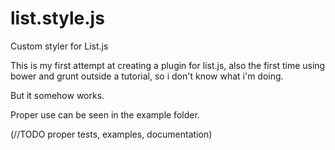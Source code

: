 # list.style.js
Custom styler for List.js

This is my first attempt at creating a plugin for list.js, also the first time using bower and grunt outside a tutorial, so i don't know what i'm doing.

But it somehow works.

Proper use can be seen in the example folder.

(//TODO proper tests, examples, documentation)
